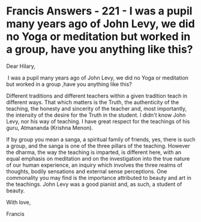 # Francis Answers - 221 - I was a pupil many years ago of John Levy, we did no Yoga or meditation but worked in a group, have you anything like this?

Dear Hilary,

  

&nbsp;I was a pupil many years ago of John Levy, we did no Yoga or meditation but worked in a group ,have you anything like this?

Different traditions and different teachers within a given tradition teach in different ways. That which matters is the Truth, the authenticity of the teaching, the honesty and sincerity of the teacher and, most importantly, the intensity of the desire for the Truth in the student. I didn't know John Levy, nor his way of teaching. I have great respect for the teachings of his guru, Atmananda (Krishna Menon). 

If by group you mean a sanga, a spiritual family of friends, yes, there is such a group, and the sanga is one of the three pillars of the teaching. However the dharma, the way the teaching is imparted, is different here, with an equal emphasis on meditation and on the investigation into the true nature of our human experience, an inquiry which involves the three realms of thoughts, bodily sensations and external sense perceptions. One commonality you may find is the importance attributed to beauty and art in the teachings. John Levy was a good pianist and, as such, a student of beauty.

  

With love,

Francis

